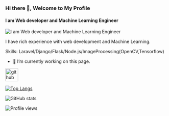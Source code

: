 ### Hi there 👋, Welcome to My Profile
#### I am Web developer and Machine Learning Engineer
![I am Web developer and Machine Learning Engineer](https://arturssmirnovs.github.io/github-profile-readme-generator/images/banner.png)

I have rich experience with web development and Machine Learning.

Skills: Laravel/Django/Flask/Node.js/ImageProcessing(OpenCV,Tensorflow)

- 🔭 I’m currently working on this page. 


[<img src='https://cdn.jsdelivr.net/npm/simple-icons@3.0.1/icons/github.svg' alt='github' height='40'>](https://github.com/skyhdev)  

[![Top Langs](https://github-readme-stats.vercel.app/api/top-langs/?username=skyhdev)](https://github.com/anuraghazra/github-readme-stats)

![GitHub stats](https://github-readme-stats.vercel.app/api?username=skyhdev&show_icons=true)  

![Profile views](https://gpvc.arturio.dev/skyhdev) 
